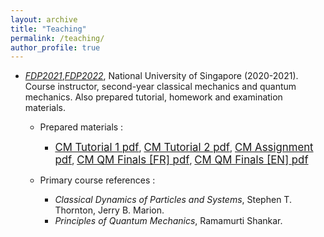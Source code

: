 ```yaml
---
layout: archive
title: "Teaching"
permalink: /teaching/
author_profile: true
---
```


- [*FDP2021*](https://nusmods.com/courses/FDP2021/special-physics-class-1-2),[*FDP2022*](https://nusmods.com/courses/FDP2022/special-physics-class-3), National University of Singapore (2020-2021). <br> Course instructor, second-year classical mechanics and quantum mechanics. Also prepared tutorial, homework and examination materials. 

    - Prepared materials :
         - <a href="{{base.url}}/assets/teaching_assets/FDDP___Classical_Mechanics_Tutorial_1.pdf" target="_blank" class="btn btn-success"><span style="font-size: 120%;">CM Tutorial 1 pdf</span></a>, <a href="{{base.url}}/assets/teaching_assets/FDDP___Classical_Mechanics_Tutorial_2.pdf" target="_blank" class="btn btn-success"><span style="font-size: 120%;">CM Tutorial 2 pdf</span></a>, <a href="{{base.url}}/assets/teaching_assets/FDDP___Classical_Mechanics_Assignment.pdf" target="_blank" class="btn btn-success"><span style="font-size: 120%;">CM Assignment pdf</span></a>, <a href="{{base.url}}/assets/teaching_assets/FDDP___CM_QM_Finals__FR_.pdf" target="_blank" class="btn btn-success"><span style="font-size: 120%;">CM QM Finals [FR] pdf</span></a>, <a href="{{base.url}}/assets/teaching_assets/FDDP___CM_QM_Finals.pdf" target="_blank" class="btn btn-success"><span style="font-size: 120%;">CM QM Finals [EN] pdf</span></a> <br>

    - Primary course references :
        - *Classical Dynamics of Particles and Systems*, Stephen T. Thornton, Jerry B. Marion.
        - *Principles of Quantum Mechanics*, Ramamurti Shankar.  
